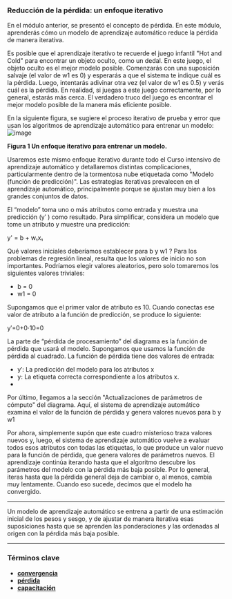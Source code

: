 ### Reducción de la pérdida: un enfoque iterativo 
En el módulo anterior, se presentó el concepto de pérdida. En este módulo, aprenderás cómo un modelo de aprendizaje automático reduce la pérdida de manera iterativa.

Es posible que el aprendizaje iterativo te recuerde el juego infantil "Hot and Cold" para encontrar un objeto oculto, como un dedal. En este juego, el objeto oculto es el mejor modelo posible. Comenzarás con una suposición salvaje (el valor de w1 es 0) y esperarás a que el sistema te indique cuál es la pérdida. Luego, intentarás adivinar otra vez (el valor de w1 es 0.5) y verás cuál es la pérdida. En realidad, si juegas a este juego correctamente, por lo general, estarás más cerca. El verdadero truco del juego es encontrar el mejor modelo posible de la manera más eficiente posible.

En la siguiente figura, se sugiere el proceso iterativo de prueba y error que usan los algoritmos de aprendizaje automático para entrenar un modelo:
![image](https://github.com/jwattspajaro/Machine_Learning/assets/18930760/8d8817f7-76d9-4801-9542-e8b75e5e5f81)

**Figura 1 Un enfoque iterativo para entrenar un modelo.**

Usaremos este mismo enfoque iterativo durante todo el Curso intensivo de aprendizaje automático y detallaremos distintas complicaciones, particularmente dentro de la tormentosa nube etiquetada como "Modelo (función de predicción)". Las estrategias iterativas prevalecen en el aprendizaje automático, principalmente porque se ajustan muy bien a los grandes conjuntos de datos.

El “modelo” toma uno o más atributos como entrada y muestra una predicción (y′
) como resultado. Para simplificar, considera un modelo que tome un atributo y muestre una predicción:

y' = b + w₁x₁

Qué valores iniciales deberíamos establecer para b
y w1
? Para los problemas de regresión lineal, resulta que los valores de inicio no son importantes. Podríamos elegir valores aleatorios, pero solo tomaremos los siguientes valores triviales:

- b = 0
- w1 = 0

Supongamos que el primer valor de atributo es 10. Cuando conectas ese valor de atributo a la función de predicción, se produce lo siguiente:

y′=0+0⋅10=0

La parte de “pérdida de procesamiento” del diagrama es la función de pérdida que usará el modelo. Supongamos que usamos la función de pérdida al cuadrado. La función de pérdida tiene dos valores de entrada:

- y′: La predicción del modelo para los atributos x
- y: La etiqueta correcta correspondiente a los atributos x.
- 
Por último, llegamos a la sección "Actualizaciones de parámetros de cómputo" del diagrama. Aquí, el sistema de aprendizaje automático examina el valor de la función de pérdida y genera valores nuevos para b
 y w1

Por ahora, simplemente supón que este cuadro misterioso traza valores nuevos y, luego, el sistema de aprendizaje automático vuelve a evaluar todos esos atributos con todas las etiquetas, lo que produce un valor nuevo para la función de pérdida, que genera valores de parámetros nuevos. El aprendizaje continúa iterando hasta que el algoritmo descubre los parámetros del modelo con la pérdida más baja posible. Por lo general, iteras hasta que la pérdida general deja de cambiar o, al menos, cambia muy lentamente. Cuando eso sucede, decimos que el modelo ha convergido.

----

Un modelo de aprendizaje automático se entrena a partir de una estimación inicial de los pesos y sesgo, y de ajustar de manera iterativa esas suposiciones hasta que se aprenden las ponderaciones y las ordenadas al origen con la pérdida más baja posible.

---
### Términos clave
- **[convergencia](https://developers.google.com/machine-learning/glossary?hl=es-419#convergence)**
- **[pérdida](https://developers.google.com/machine-learning/glossary?hl=es-419#loss)**
- **[capacitación](https://developers.google.com/machine-learning/glossary?hl=es-419#training)**
